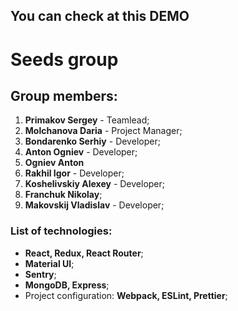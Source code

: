 ## You can check at this <a target="blank" src="https://final-project-seeds-q2mcjjy5u-qmorphq.vercel.app/">DEMO</a>
# Seeds group 

## Group members:

1. **Primakov Sergey** - Teamlead;
2. **Molchanova Daria** - Project Manager;
3. **Bondarenko Serhiy** - Developer;
4. **Anton Ogniev** - Developer;
4. **Ogniev Anton**
5. **Rakhil Igor** - Developer;
6. **Koshelivskiy Alexey** - Developer;
7. **Franchuk Nikolay**;
8. **Makovskij Vladislav** - Developer;

### List of technologies:

- **React, Redux, React Router**;
- **Material UI**;
- **Sentry**;
- **MongoDB, Express**;
- Project configuration: **Webpack, ESLint, Prettier**;
